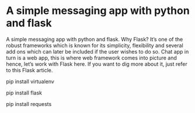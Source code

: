 # A simple messaging app with python and flask
A simple messaging app with python and flask. Why Flask? It’s one of the robust frameworks which is known for its simplicity, flexibility and several add ons which can later be included if the user wishes to do so. Chat app in turn is a web app, this is where web framework comes into picture and hence, let’s work with Flask here. If you want to dig more about it, just refer to this Flask article.

pip install virtualenv

pip install flask

pip install requests

